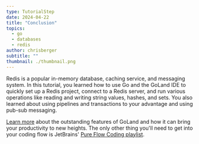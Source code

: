 ```yaml
---
type: TutorialStep
date: 2024-04-22
title: "Conclusion"
topics:
  - go
  - databases
  - redis
author: chrisberger
subtitle: ""
thumbnail: ./thumbnail.png
---
```


Redis is a popular in-memory database, caching service, and messaging system. In this tutorial, you learned how to use Go and the GoLand IDE to quickly set up a Redis project, connect to a Redis server, and run various operations like reading and writing string values, hashes, and sets. You also learned about using pipelines and transactions to your advantage and using pub-sub messaging.

[Learn more](https://www.jetbrains.com/go/) about the outstanding features of GoLand and how it can bring your productivity to new heights. The only other thing you'll need to get into your coding flow is JetBrains' [Pure Flow Coding playlist](https://open.spotify.com/playlist/5hmeg2ngrrAFbz1Gu05PXi?si=df008370fb9241c3).
